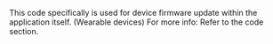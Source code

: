 This code specifically is used for device firmware update within the application itself.
(Wearable devices)
For more info:
Refer to the code section.

